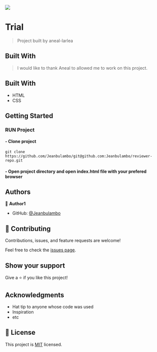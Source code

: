 ![](https://img.shields.io/badge/Microverse-blueviolet)

# Trial

> Project built by aneal-larlea

## Built With

> I would like to thank Aneal to allowed me to work on this project.

## Built With

- HTML
- CSS

## Getting Started

### RUN Project
#### - Clone project 
```
git clone https://github.com/Jeanbulambo/git@github.com:Jeanbulambo/reviewer-repo.git
```
#### - Open project directory and open index.html file with your prefered browser

## Authors

👤 **Author1**

- GitHub: [@Jeanbulambo](https://github.com/Jeanbulambo)


## 🤝 Contributing

Contributions, issues, and feature requests are welcome!

Feel free to check the [issues page](../../issues/).

## Show your support

Give a ⭐️ if you like this project!

## Acknowledgments

- Hat tip to anyone whose code was used
- Inspiration
- etc

## 📝 License

This project is [MIT](./MIT.md) licensed.
